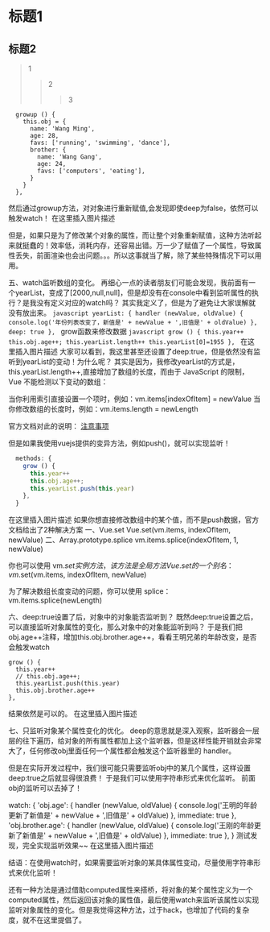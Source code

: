  # 标题1
 ## 标题2
 >1
 >>2
 >>>3
```
  growup () {
    this.obj = {
      name: 'Wang Ming',
      age: 28,
      favs: ['running', 'swimming', 'dance'],
      brother: {
        name: 'Wang Gang',
        age: 24,
        favs: ['computers', 'eating'],
      }
    }
  },
```
然后通过growup方法，对对象进行重新赋值,会发现即使deep为false，依然可以触发watch！
在这里插入图片描述

但是，如果只是为了修改某个对象的属性，而让整个对象重新赋值，这种方法听起来就挺蠢的！效率低，消耗内存，还容易出错。万一少了赋值了一个属性，导致属性丢失，前面渲染也会出问题。。。所以这事就当了解，除了某些特殊情况下可以用用。

五、watch监听数组的变化。
再细心一点的读者朋友们可能会发现，我前面有一个yearList，变成了[2000,null,null]，但是却没有在console中看到监听属性的执行？是我没有定义对应的watch吗？
其实我定义了，但是为了避免让大家误解就没有放出来。
    ```javascript
    yearList: {
      handler (newValue, oldValue) {
        console.log('年份列表改变了，新值是' + newValue + ',旧值是' + oldValue)
      },
      deep: true
    },
    ```
grow函数来修改数据
    ```javascript
    grow () {
      this.year++
      this.obj.age++;
      this.yearList.length++
      this.yearList[0]=1955
    },
    ```
在这里插入图片描述
大家可以看到，我这里甚至还设置了deep:true，但是依然没有监听到yearList的变动！为什么呢？
其实是因为，我修改yearList的方式是，this.yearList.length++,直接增加了数组的长度，而由于 JavaScript 的限制，Vue 不能检测以下变动的数组：

当你利用索引直接设置一个项时，例如：vm.items[indexOfItem] = newValue
当你修改数组的长度时，例如：vm.items.length = newLength

官方文档对此的说明：
[注意事项](https://cn.vuejs.org/v2/guide/list.html)

但是如果我使用vuejs提供的变异方法，例如push()，就可以实现监听！

``` JavaScript
  methods: {
    grow () {
      this.year++
      this.obj.age++;
      this.yearList.push(this.year)
    },
  }
```
在这里插入图片描述
如果你想直接修改数组中的某个值，而不是push数据，官方文档给出了2种解决方案
一、Vue.set
Vue.set(vm.items, indexOfItem, newValue)
二、Array.prototype.splice
vm.items.splice(indexOfItem, 1, newValue)

你也可以使用 vm.$set 实例方法，该方法是全局方法 Vue.set 的一个别名：
vm.$set(vm.items, indexOfItem, newValue)

为了解决数组长度变动的问题，你可以使用 splice：
vm.items.splice(newLength)

六、deep:true设置了后，对象中的对象能否监听到？
既然deep:true设置之后，可以直接监听对象属性的变化，那么对象中的对象能监听到吗？
于是我们把obj.age++注释，增加this.obj.brother.age++，看看王明兄弟的年龄改变，是否会触发watch

    grow () {
      this.year++
      // this.obj.age++;
      this.yearList.push(this.year)
      this.obj.brother.age++
    },
结果依然是可以的。
在这里插入图片描述

七、只监听对象某个属性变化的优化。
deep的意思就是深入观察，监听器会一层层的往下遍历，给对象的所有属性都加上这个监听器，但是这样性能开销就会非常大了，任何修改obj里面任何一个属性都会触发这个监听器里的 handler。

但是在实际开发过程中，我们很可能只需要监听obj中的某几个属性，这样设置deep:true之后就显得很浪费！
于是我们可以使用字符串形式来优化监听。
前面obj的监听可以去掉了！

  watch: {
    'obj.age': {
      handler (newValue, oldValue) {
        console.log('王明的年龄更新了新值是' + newValue + ',旧值是' + oldValue)
      },
      immediate: true
    },
    'obj.brother.age': {
      handler (newValue, oldValue) {
        console.log('王刚的年龄更新了新值是' + newValue + ',旧值是' + oldValue)
      },
      immediate: true
    },
  }
测试发现，完全实现监听效果~~
在这里插入图片描述

结语：在使用watch时，如果需要监听对象的某具体属性变动，尽量使用字符串形式来优化监听！

还有一种方法是通过借助computed属性来搭桥，将对象的某个属性定义为一个computed属性，然后返回该对象的属性值，最后使用watch来监听该属性以实现监听对象属性的变化。但是我觉得这种方法，过于hack，也增加了代码的复杂度，就不在这里提倡了。

